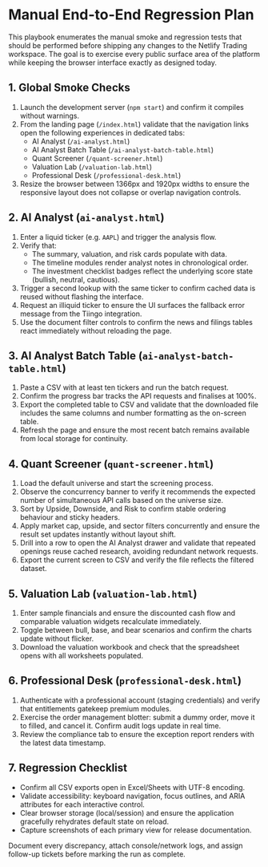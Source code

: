 # Manual End-to-End Regression Plan

This playbook enumerates the manual smoke and regression tests that should be
performed before shipping any changes to the Netlify Trading workspace. The
goal is to exercise every public surface area of the platform while keeping
the browser interface exactly as designed today.

## 1. Global Smoke Checks

1. Launch the development server (`npm start`) and confirm it compiles without
   warnings.
2. From the landing page (`/index.html`) validate that the navigation links
   open the following experiences in dedicated tabs:
   - AI Analyst (`/ai-analyst.html`)
   - AI Analyst Batch Table (`/ai-analyst-batch-table.html`)
   - Quant Screener (`/quant-screener.html`)
   - Valuation Lab (`/valuation-lab.html`)
   - Professional Desk (`/professional-desk.html`)
3. Resize the browser between 1366px and 1920px widths to ensure the
   responsive layout does not collapse or overlap navigation controls.

## 2. AI Analyst (`ai-analyst.html`)

1. Enter a liquid ticker (e.g. `AAPL`) and trigger the analysis flow.
2. Verify that:
   - The summary, valuation, and risk cards populate with data.
   - The timeline modules render analyst notes in chronological order.
   - The investment checklist badges reflect the underlying score state
     (bullish, neutral, cautious).
3. Trigger a second lookup with the same ticker to confirm cached data is
   reused without flashing the interface.
4. Request an illiquid ticker to ensure the UI surfaces the fallback error
   message from the Tiingo integration.
5. Use the document filter controls to confirm the news and filings tables
   react immediately without reloading the page.

## 3. AI Analyst Batch Table (`ai-analyst-batch-table.html`)

1. Paste a CSV with at least ten tickers and run the batch request.
2. Confirm the progress bar tracks the API requests and finalises at 100%.
3. Export the completed table to CSV and validate that the downloaded file
   includes the same columns and number formatting as the on-screen table.
4. Refresh the page and ensure the most recent batch remains available from
   local storage for continuity.

## 4. Quant Screener (`quant-screener.html`)

1. Load the default universe and start the screening process.
2. Observe the concurrency banner to verify it recommends the expected number
   of simultaneous API calls based on the universe size.
3. Sort by Upside, Downside, and Risk to confirm stable ordering behaviour and
   sticky headers.
4. Apply market cap, upside, and sector filters concurrently and ensure the
   result set updates instantly without layout shift.
5. Drill into a row to open the AI Analyst drawer and validate that repeated
   openings reuse cached research, avoiding redundant network requests.
6. Export the current screen to CSV and verify the file reflects the filtered
   dataset.

## 5. Valuation Lab (`valuation-lab.html`)

1. Enter sample financials and ensure the discounted cash flow and comparable
   valuation widgets recalculate immediately.
2. Toggle between bull, base, and bear scenarios and confirm the charts update
   without flicker.
3. Download the valuation workbook and check that the spreadsheet opens with
   all worksheets populated.

## 6. Professional Desk (`professional-desk.html`)

1. Authenticate with a professional account (staging credentials) and verify
   that entitlements gatekeep premium modules.
2. Exercise the order management blotter: submit a dummy order, move it to
   filled, and cancel it. Confirm audit logs update in real time.
3. Review the compliance tab to ensure the exception report renders with the
   latest data timestamp.

## 7. Regression Checklist

- Confirm all CSV exports open in Excel/Sheets with UTF-8 encoding.
- Validate accessibility: keyboard navigation, focus outlines, and ARIA
  attributes for each interactive control.
- Clear browser storage (local/session) and ensure the application gracefully
  rehydrates default state on reload.
- Capture screenshots of each primary view for release documentation.

Document every discrepancy, attach console/network logs, and assign follow-up
tickets before marking the run as complete.
